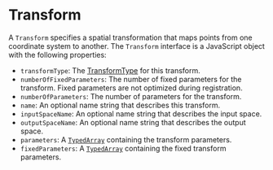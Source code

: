 # Transform

A `Transform` specifies a spatial transformation that maps points from one coordinate system to another. The `Transform` interface is a JavaScript object with the following properties:

- `transformType`: The [TransformType](./TransformType) for this transform.
- `numberOfFixedParameters`: The number of fixed parameters for the transform. Fixed parameters are not optimized during registration.
- `numberOfParameters`: The number of parameters for the transform.
- `name`: An optional name string that describes this transform.
- `inputSpaceName`: An optional name string that describes the input space.
- `outputSpaceName`: An optional name string that describes the output space.
- `parameters`: A [`TypedArray`](https://developer.mozilla.org/en-US/docs/Web/JavaScript/Reference/Global_Objects/TypedArray) containing the transform parameters.
- `fixedParameters`: A [`TypedArray`](https://developer.mozilla.org/en-US/docs/Web/JavaScript/Reference/Global_Objects/TypedArray) containing the fixed transform parameters.
